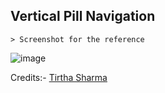 ## Vertical Pill Navigation

    > Screenshot for the reference

![image](https://github.com/user-attachments/assets/399b4797-703a-448d-ab32-c13c378adf27)


Credits:- [Tirtha Sharma](https://github.com/genze121 "Tirtha Sharma")

